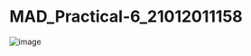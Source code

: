 # MAD_Practical-6_21012011158

![image](https://github.com/vikaslohar21/MAD_Practical-6_21012011158/assets/98016883/c578922d-ba01-4f7f-9151-e4e7fd870010)
